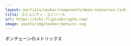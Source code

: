 ```yaml
---
layout: partials/navbar/components/menu-resources-link
title: コミュニティ・コンソール
url: https://orbs.flipsidecrypto.com/
image: assets/img/navbar/menu/vc.svg
---
```


オンチェーンのメトリックス